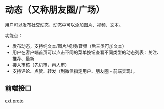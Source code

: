# 动态（又称朋友圈/广场）

用户可以发布社交动态，动态中可以添加图片、视频、文本。

功能点：

- 发布动态，支持纯文本/图片/视频/音频（后三类可加文本）
- 用户在客户端首页可以点击不同的菜单按钮查看不同类型的动态列表：关注、推荐、最新
- 接入审核（先机审，再人审）
- 支持评论、点赞、转发（到微信指定用户、朋友圈 - 前端实现）。

## 前端接口

[ext.proto](../../proto/svc/momentpb/ext.proto)